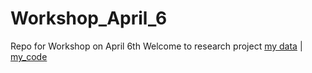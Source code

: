 # Workshop_April_6
Repo for Workshop on April 6th
Welcome to research project
[my data](data.txt) | [my_code](analyze.py)
